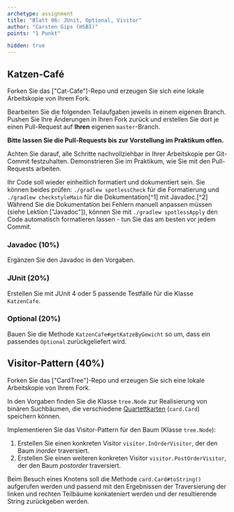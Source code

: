 ```yaml
---
archetype: assignment
title: "Blatt 06: JUnit, Optional, Visitor"
author: "Carsten Gips (HSBI)"
points: "1 Punkt"

hidden: true
---
```



## Katzen-Café

Forken Sie das ["Cat-Cafe"]-Repo und erzeugen Sie sich eine lokale Arbeitskopie von Ihrem Fork.

Bearbeiten Sie die folgenden Teilaufgaben jeweils in einem
eigenen Branch. Pushen Sie Ihre Änderungen in Ihren Fork zurück und erstellen Sie dort je
einen Pull-Request auf **Ihren** eigenen `master`-Branch.

**Bitte lassen Sie die Pull-Requests bis zur Vorstellung im Praktikum offen.**

Achten Sie darauf, alle Schritte nachvollziehbar in Ihrer Arbeitskopie per Git-Commit
festzuhalten. Demonstrieren Sie im Praktikum, wie Sie mit den Pull-Requests arbeiten.

Ihr Code soll wieder einheitlich formatiert und dokumentiert sein. Sie können beides prüfen:
`./gradlew spotlessCheck` für die Formatierung und `./gradlew checkstyleMain` für die
Dokumentation[^1] mit Javadoc.[^2] Während Sie die Dokumentation bei Fehlern manuell anpassen
müssen (siehe Lektion ["Javadoc"]), können Sie mit `./gradlew spotlessApply` den Code
automatisch formatieren lassen - tun Sie das am besten vor jedem Commit.

### Javadoc (10%)

Ergänzen Sie den Javadoc in den Vorgaben.

### JUnit (20%)

Erstellen Sie mit JUnit 4 oder 5 passende Testfälle für die Klasse `KatzenCafe`.

### Optional (20%)

Bauen Sie die Methode `KatzenCafe#getKatzeByGewicht` so um, dass ein passendes `Optional` zurückgeliefert wird.


## Visitor-Pattern (40%)

Forken Sie das ["CardTree"]-Repo und erzeugen Sie sich eine lokale Arbeitskopie von Ihrem Fork.

In den Vorgaben finden Sie die Klasse `tree.Node` zur Realisierung von binären Suchbäumen, die verschiedene
[Quartettkarten](https://de.wikipedia.org/wiki/Quartett_(Kartenspiel)) (`card.Card`) speichern können.

Implementieren Sie das Visitor-Pattern für den Baum (Klasse `tree.Node`):

1.  Erstellen Sie einen konkreten Visitor `visitor.InOrderVisitor`, der den Baum _inorder_ traversiert.
2.  Erstellen Sie einen weiteren konkreten Visitor `visitor.PostOrderVisitor`, der den Baum _postorder_ traversiert.

Beim Besuch eines Knotens soll die Methode `card.Card#toString()` aufgerufen werden und passend mit den Ergebnissen
der Traversierung der linken und rechten Teilbäume konkateniert werden und der resultierende String zurückgeben werden.


